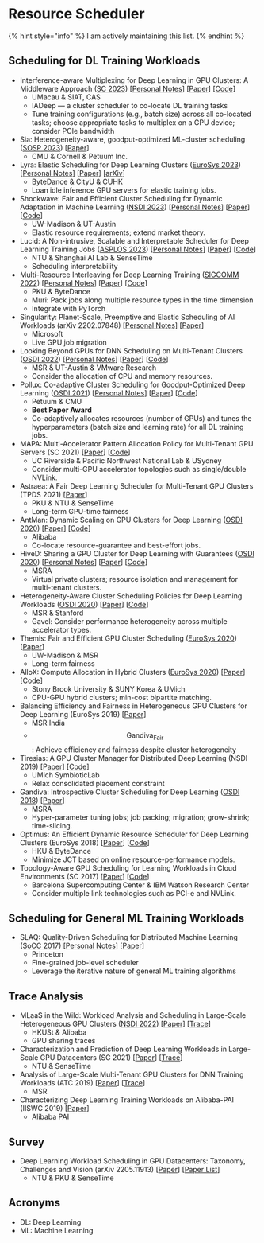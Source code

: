 # Resource Scheduler

{% hint style="info" %}
I am actively maintaining this list.
{% endhint %}

## Scheduling for DL Training Workloads

* Interference-aware Multiplexing for Deep Learning in GPU Clusters: A Middleware Approach ([SC 2023](../../reading-notes/conference/sc-2023/)) \[[Personal Notes](../../reading-notes/conference/sc-2023/iadeep.md)] \[[Paper](https://doi.org/10.1145/3581784.3607060)] \[[Code](https://github.com/buzy-coder/IADeep)]
  * UMacau & SIAT, CAS
  * IADeep — a cluster scheduler to co-locate DL training tasks
  * Tune training configurations (e.g., batch size) across all co-located tasks; choose appropriate tasks to multiplex on a GPU device; consider PCIe bandwidth
* Sia: Heterogeneity-aware, goodput-optimized ML-cluster scheduling ([SOSP 2023](../../reading-notes/conference/sosp-2023/)) \[[Paper](https://dl.acm.org/doi/10.1145/3600006.3613175)]
  * CMU & Cornell & Petuum Inc.
* Lyra: Elastic Scheduling for Deep Learning Clusters ([EuroSys 2023](../../reading-notes/conference/eurosys-2023.md)) \[[Personal Notes](../../reading-notes/miscellaneous/arxiv/2022/aryl-an-elastic-cluster-scheduler-for-deep-learning.md)] \[[Paper](https://dl.acm.org/doi/10.1145/3552326.3587445)] \[[arXiv](https://arxiv.org/abs/2202.07896)]
  * ByteDance & CityU & CUHK
  * Loan idle inference GPU servers for elastic training jobs.
* Shockwave: Fair and Efficient Cluster Scheduling for Dynamic Adaptation in Machine Learning ([NSDI 2023](../../reading-notes/conference/nsdi-2023/)) \[[Personal Notes](../../reading-notes/conference/nsdi-2023/shockwave.md)] \[[Paper](https://www.usenix.org/conference/nsdi23/presentation/zheng)] \[[Code](https://github.com/uw-mad-dash/shockwave)]
  * UW-Madison & UT-Austin
  * Elastic resource requirements; extend market theory.
* Lucid: A Non-intrusive, Scalable and Interpretable Scheduler for Deep Learning Training Jobs ([ASPLOS 2023](../../reading-notes/conference/asplos-2023/)) \[[Personal Notes](../../reading-notes/conference/asplos-2023/lucid.md)] \[[Paper](https://dl.acm.org/doi/10.1145/3575693.3575705)] \[[Code](https://github.com/S-Lab-System-Group/Lucid)]
  * NTU & Shanghai AI Lab & SenseTime
  * Scheduling interpretability
* Multi-Resource Interleaving for Deep Learning Training ([SIGCOMM 2022](../../reading-notes/conference/sigcomm-2022/)) \[[Personal Notes](../../reading-notes/conference/sigcomm-2022/multi-resource-interleaving-for-deep-learning-training.md)] \[[Paper](https://dl.acm.org/doi/10.1145/3544216.3544224)] \[[Code](https://github.com/Rivendile/Muri)]
  * PKU & ByteDance
  * Muri: Pack jobs along multiple resource types in the time dimension
  * Integrate with PyTorch
* Singularity: Planet-Scale, Preemptive and Elastic Scheduling of AI Workloads (arXiv 2202.07848) \[[Personal Notes](../../reading-notes/miscellaneous/arxiv/singularity-planet-scale-preemptive-and-elastic-scheduling-of-ai-workloads.md)] \[[Paper](https://arxiv.org/abs/2202.07848)]
  * Microsoft
  * Live GPU job migration
* Looking Beyond GPUs for DNN Scheduling on Multi-Tenant Clusters ([OSDI 2022](../../reading-notes/conference/osdi-2022/)) \[[Personal Notes](../../reading-notes/conference/osdi-2022/synergy.md)] \[[Paper](https://www.usenix.org/conference/osdi22/presentation/mohan)] \[[Code](https://github.com/msr-fiddle/synergy)]
  * MSR & UT-Austin & VMware Research
  * Consider the allocation of CPU and memory resources.
* Pollux: Co-adaptive Cluster Scheduling for Goodput-Optimized Deep Learning ([OSDI 2021](../../reading-notes/conference/osdi-2021/)) \[[Personal Notes](../../reading-notes/conference/osdi-2021/pollux.md)] \[[Paper](https://www.usenix.org/conference/osdi21/presentation/qiao)] \[[Code](https://github.com/petuum/adaptdl)]
  * Petuum & CMU
  * **Best Paper Award**
  * Co-adaptively allocates resources (number of GPUs) and tunes the hyperparameters (batch size and learning rate) for all DL training jobs.
* MAPA: Multi-Accelerator Pattern Allocation Policy for Multi-Tenant GPU Servers (SC 2021) \[[Paper](https://dl.acm.org/doi/10.1145/3458817.3480853)] \[[Code](https://github.com/socal-ucr/MAPA)]
  * UC Riverside & Pacific Northwest National Lab & USydney
  * Consider multi-GPU accelerator topologies such as single/double NVLink.
* Astraea: A Fair Deep Learning Scheduler for Multi-Tenant GPU Clusters (TPDS 2021) \[[Paper](https://ieeexplore.ieee.org/abstract/document/9655467)]
  * PKU & NTU & SenseTime
  * Long-term GPU-time fairness
* AntMan: Dynamic Scaling on GPU Clusters for Deep Learning ([OSDI 2020](../../reading-notes/conference/osdi-2020/)) \[[Paper](https://www.usenix.org/conference/osdi20/presentation/xiao)] \[[Code](https://github.com/alibaba/GPU-scheduler-for-deep-learning)]
  * Alibaba
  * Co-locate resource-guarantee and best-effort jobs.
* HiveD: Sharing a GPU Cluster for Deep Learning with Guarantees ([OSDI 2020](../../reading-notes/conference/osdi-2020/)) \[[Personal Notes](../../reading-notes/conference/osdi-2020/hived.md)] \[[Paper](https://www.usenix.org/conference/osdi20/presentation/zhao-hanyu)] \[[Code](https://github.com/microsoft/hivedscheduler)]
  * MSRA
  * Virtual private clusters; resource isolation and management for multi-tenant clusters.
* Heterogeneity-Aware Cluster Scheduling Policies for Deep Learning Workloads ([OSDI 2020](../../reading-notes/conference/osdi-2020/)) \[[Paper](https://www.usenix.org/conference/osdi20/presentation/narayanan-deepak)] \[[Code](https://github.com/stanford-futuredata/gavel)]
  * MSR & Stanford
  * Gavel: Consider performance heterogeneity across multiple accelerator types.
* Themis: Fair and Efficient GPU Cluster Scheduling ([EuroSys 2020](../../reading-notes/conference/eurosys-2020.md)) \[[Paper](https://www.usenix.org/conference/nsdi20/presentation/mahajan)]
  * UW-Madison & MSR
  * Long-term fairness
* AlloX: Compute Allocation in Hybrid Clusters ([EuroSys 2020](../../reading-notes/conference/eurosys-2020.md)) \[[Paper](https://doi.org/10.1145/3342195.3387547)] \[[Code](https://github.com/lenhattan86/allox)]
  * Stony Brook University & SUNY Korea & UMich
  * CPU-GPU hybrid clusters; min-cost bipartite matching.
* Balancing Efficiency and Fairness in Heterogeneous GPU Clusters for Deep Learning (EuroSys 2019) \[[Paper](https://dl.acm.org/doi/10.1145/3342195.3387555)]
  * MSR India
  * $$\text{Gandiva}_\text{Fair}$$: Achieve efficiency and fairness despite cluster heterogeneity
* Tiresias: A GPU Cluster Manager for Distributed Deep Learning (NSDI 2019) \[[Paper](https://www.usenix.org/conference/nsdi19/presentation/gu)] \[[Code](https://github.com/SymbioticLab/Tiresias)]
  * UMich SymbioticLab
  * Relax consolidated placement constraint
* Gandiva: Introspective Cluster Scheduling for Deep Learning ([OSDI 2018](../../reading-notes/conference/osdi-2018/)) \[[Paper](https://www.usenix.org/conference/osdi18/presentation/xiao)]
  * MSRA
  * Hyper-parameter tuning jobs; job packing; migration; grow-shrink; time-slicing.
* Optimus: An Efficient Dynamic Resource Scheduler for Deep Learning Clusters (EuroSys 2018) \[[Paper](https://dl.acm.org/doi/10.1145/3190508.3190517)] \[[Code](https://github.com/pengyanghua/optimus)]
  * HKU & ByteDance
  * Minimize JCT based on online resource-performance models.
* Topology-Aware GPU Scheduling for Learning Workloads in Cloud Environments (SC 2017) \[[Paper](https://dl.acm.org/doi/10.1145/3126908.3126933)] \[[Code](https://github.com/HiEST/gpu-topo-aware)]
  * Barcelona Supercomputing Center & IBM Watson Research Center
  * Consider multiple link technologies such as PCI-e and NVLink.

## Scheduling for General ML Training Workloads

* SLAQ: Quality-Driven Scheduling for Distributed Machine Learning ([SoCC 2017](../../reading-notes/conference/socc-2017/)) \[[Personal Notes](../../reading-notes/conference/socc-2017/slaq.md)] \[[Paper](https://dl.acm.org/doi/10.1145/3127479.3127490)]
  * Princeton
  * Fine-grained job-level scheduler
  * Leverage the iterative nature of general ML training algorithms

## Trace Analysis

* MLaaS in the Wild: Workload Analysis and Scheduling in Large-Scale Heterogeneous GPU Clusters ([NSDI 2022](../../reading-notes/conference/nsdi-2022.md)) \[[Paper](https://www.usenix.org/conference/nsdi22/presentation/weng)] \[[Trace](https://github.com/alibaba/clusterdata/tree/master/cluster-trace-gpu-v2020)]
  * HKUSt & Alibaba
  * GPU sharing traces
* Characterization and Prediction of Deep Learning Workloads in Large-Scale GPU Datacenters (SC 2021) \[[Paper](https://dl.acm.org/doi/10.1145/3458817.3476223)] \[[Trace](https://github.com/S-Lab-System-Group/HeliosData)]
  * NTU & SenseTime
* Analysis of Large-Scale Multi-Tenant GPU Clusters for DNN Training Workloads (ATC 2019) \[[Paper](https://www.usenix.org/conference/atc19/presentation/jeon)] \[[Trace](https://github.com/msr-fiddle/philly-traces)]
  * MSR
* Characterizing Deep Learning Training Workloads on Alibaba-PAI (IISWC 2019) \[[Paper](https://ieeexplore.ieee.org/document/9042047)]
  * Alibaba PAI

## Survey

* Deep Learning Workload Scheduling in GPU Datacenters: Taxonomy, Challenges and Vision (arXiv 2205.11913) \[[Paper](https://arxiv.org/abs/2205.11913)] \[[Paper List](https://github.com/S-Lab-System-Group/Awesome-DL-Scheduling-Papers)]
  * NTU & PKU & SenseTime

## Acronyms

* DL: Deep Learning
* ML: Machine Learning
